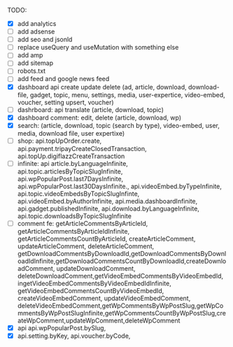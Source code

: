 TODO:

- [x] add analytics
- [ ] add adsense
- [ ] add seo and jsonld
- [ ] replace useQuery and useMutation with something else
- [ ] add amp
- [ ] add sitemap
- [ ] robots.txt
- [ ] add feed and google news feed
- [x] dashboard api create update delete (ad, article, download, download-file,
      gadget, topic, menu, settings, media, user-expertice, video-embed,
      voucher, setting upsert, voucher)
- [ ] dashrboard: api translate (article, download, topic)
- [x] dashboard comment: edit, delete (article, download, wp)
- [x] search: (article, download, topic (search by type), video-embed, user,
      media, download file, user expertixe)
- [ ] shop: api.topUpOrder.create, api.payment.tripayCreateClosedTransaction,
      api.topUp.digiflazzCreateTransaction
- [ ] infinite: api article.byLanguageInfinite,
      api.topic.articlesByTopicSlugInfinite,
      api.wpPopularPost.last7DaysInfinite,
      api.wpPopularPost.last30DaysInfinite., api.videoEmbed.byTypeInfinite,
      api.topic.videoEmbedsByTopicSlugInfinte, api.videoEmbed.byAuthorInfinite,
      api.media.dashboardInfinite, api.gadget.publishedInfinite,
      api.download.byLanguageInfinite, api.topic.downloadsByTopicSlugInfinite
- [ ] comment fe: getArticleCommentsByArticleId,
      getArticleCommentsByArticleIdInfinite, getArticleCommentsCountByArticleId,
      createArticleComment, updateArticleComment, deleteArticleComment,
      getDownloadCommentsByDownloadId,getDownloadCommentsByDownloadIdInfinite,getDownloadCommentsCountByDownloadId,createDownloadComment,
      updateDownloadComment,
      deleteDownloadComment,getVideoEmbedCommentsByVideoEmbedId,
      ingetVideoEmbedCommentsByVideoEmbedIdInfinite,
      getVideoEmbedCommentsCountByVideoEmbedId, createVideoEmbedComment,
      updateVideoEmbedComment,
      deleteVideoEmbedComment,getWpCommentsByWpPostSlug,getWpCommentsByWpPostSlugInfinite,getWpCommentsCountByWpPostSlug,createWpComment,updateWpComment,deleteWpComment
- [x] api api.wpPopularPost.bySlug,
- [x] api.setting.byKey, api.voucher.byCode,
